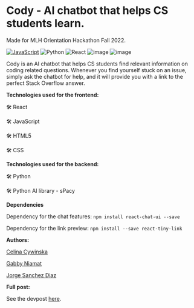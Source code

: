 # Cody - AI chatbot that helps CS students learn.

Made for MLH Orientation Hackathon Fall 2022.

[![JavaScript](https://img.shields.io/badge/javascript-%23323330.svg?style=for-the-badge&logo=javascript&logoColor=%23F7DF1E)](https://en.wikipedia.org/wiki/JavaScript)
![Python](https://img.shields.io/badge/python-3670A0?style=for-the-badge&logo=python&logoColor=ffdd54)
![React](https://img.shields.io/badge/react-%2320232a.svg?style=for-the-badge&logo=react&logoColor=%2361DAFB)
![image](https://img.shields.io/badge/HTML5-E34F26?style=for-the-badge&logo=html5&logoColor=white)
![image](https://img.shields.io/badge/CSS3-1572B6?style=for-the-badge&logo=css3&logoColor=white)

Cody is an AI chatbot that helps CS students find relevant information on coding related questions. Whenever you find yourself stuck on an issue, simply ask the chatbot for help, and it will provide you with a link to the perfect Stack Overflow answer. 

**Technologies used for the frontend:**

🛠️ React

🛠️ JavaScript

🛠️ HTML5

🛠️ CSS

**Technologies used for the backend:**

🛠️ Python

🛠️ Python AI library - sPacy

**Dependencies**

Dependency for the chat features: `npm install react-chat-ui --save `

Dependency for the link preview: `npm install --save react-tiny-link `

**Authors:**

[Celina Cywinska](https://github.com/cellinacywinska)

[Gabby Niamat](https://github.com/pidgey0403)

[Jorge Sanchez Diaz](https://github.com/S4ND1X)

**Full post:**

See the devpost [here](https://devpost.com/software/cody-3sftkd?ref_content=user-portfolio&ref_feature=in_progress).
